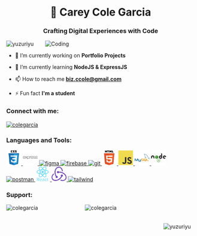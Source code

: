 <h1 align="center">👋 Carey Cole Garcia</h1>
<h3 align="center">Crafting Digital Experiences with Code</h3>

<img align="right" alt="Coding" width="400" src="https://media1.giphy.com/media/v1.Y2lkPTc5MGI3NjExNGRlcmhpMWp2YjdxYmo2cjNxZDNpamhyYWN5d3U1bGJycGs5ZzZwcCZlcD12MV9pbnRlcm5hbF9naWZfYnlfaWQmY3Q9Zw/3ohs7HnghedrxB5vC8/giphy.gif"/>

<p align="left"> <img src="https://komarev.com/ghpvc/?username=yuzuriyu&label=Profile%20views&color=0e75b6&style=flat" alt="yuzuriyu" /> </p>

- 🔭 I’m currently working on **Portfolio Projects**

- 🌱 I’m currently learning **NodeJS & ExpressJS**

- 📫 How to reach me **biz.ccole@gmail.com**

- ⚡ Fun fact **I'm a student**

<h3 align="left">Connect with me:</h3>
<p align="left">
<a href="https://linkedin.com/in/colegarcia" target="blank"><img align="center" src="https://raw.githubusercontent.com/rahuldkjain/github-profile-readme-generator/master/src/images/icons/Social/linked-in-alt.svg" alt="colegarcia" height="30" width="40" /></a>
</p>

<h3 align="left">Languages and Tools:</h3>
<p align="left"> <a href="https://www.w3schools.com/css/" target="_blank" rel="noreferrer"> <img src="https://raw.githubusercontent.com/devicons/devicon/master/icons/css3/css3-original-wordmark.svg" alt="css3" width="40" height="40"/> </a> <a href="https://expressjs.com" target="_blank" rel="noreferrer"> <img src="https://raw.githubusercontent.com/devicons/devicon/master/icons/express/express-original-wordmark.svg" alt="express" width="40" height="40"/> </a> <a href="https://www.figma.com/" target="_blank" rel="noreferrer"> <img src="https://www.vectorlogo.zone/logos/figma/figma-icon.svg" alt="figma" width="40" height="40"/> </a> <a href="https://firebase.google.com/" target="_blank" rel="noreferrer"> <img src="https://www.vectorlogo.zone/logos/firebase/firebase-icon.svg" alt="firebase" width="40" height="40"/> </a> <a href="https://git-scm.com/" target="_blank" rel="noreferrer"> <img src="https://www.vectorlogo.zone/logos/git-scm/git-scm-icon.svg" alt="git" width="40" height="40"/> </a> <a href="https://www.w3.org/html/" target="_blank" rel="noreferrer"> <img src="https://raw.githubusercontent.com/devicons/devicon/master/icons/html5/html5-original-wordmark.svg" alt="html5" width="40" height="40"/> </a> <a href="https://developer.mozilla.org/en-US/docs/Web/JavaScript" target="_blank" rel="noreferrer"> <img src="https://raw.githubusercontent.com/devicons/devicon/master/icons/javascript/javascript-original.svg" alt="javascript" width="40" height="40"/> </a> <a href="https://www.mysql.com/" target="_blank" rel="noreferrer"> <img src="https://raw.githubusercontent.com/devicons/devicon/master/icons/mysql/mysql-original-wordmark.svg" alt="mysql" width="40" height="40"/> </a> <a href="https://nodejs.org" target="_blank" rel="noreferrer"> <img src="https://raw.githubusercontent.com/devicons/devicon/master/icons/nodejs/nodejs-original-wordmark.svg" alt="nodejs" width="40" height="40"/> </a> <a href="https://postman.com" target="_blank" rel="noreferrer"> <img src="https://www.vectorlogo.zone/logos/getpostman/getpostman-icon.svg" alt="postman" width="40" height="40"/> </a> <a href="https://reactjs.org/" target="_blank" rel="noreferrer"> <img src="https://raw.githubusercontent.com/devicons/devicon/master/icons/react/react-original-wordmark.svg" alt="react" width="40" height="40"/> </a> <a href="https://redux.js.org" target="_blank" rel="noreferrer"> <img src="https://raw.githubusercontent.com/devicons/devicon/master/icons/redux/redux-original.svg" alt="redux" width="40" height="40"/> </a> <a href="https://tailwindcss.com/" target="_blank" rel="noreferrer"> <img src="https://www.vectorlogo.zone/logos/tailwindcss/tailwindcss-icon.svg" alt="tailwind" width="40" height="40"/> </a> </p>

<h3 align="left">Support:</h3>
<p><a href="https://www.buymeacoffee.com/colegarcia"> <img align="left" src="https://cdn.buymeacoffee.com/buttons/v2/default-yellow.png" height="50" width="210" alt="colegarcia" /></a><a href="https://ko-fi.com/colegarcia"> <img align="left" src="https://cdn.ko-fi.com/cdn/kofi3.png?v=3" height="50" width="210" alt="colegarcia" /></a></p><br><br>
<p><img align="center" src="https://github-readme-stats.vercel.app/api/top-langs?username=yuzuriyu&show_icons=true&locale=en&layout=compact" alt="yuzuriyu" /></p>


